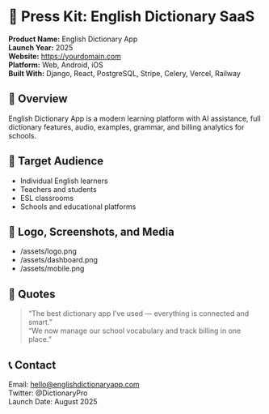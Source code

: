 
# 📢 Press Kit: English Dictionary SaaS

**Product Name:** English Dictionary App  
**Launch Year:** 2025  
**Website:** https://yourdomain.com  
**Platform:** Web, Android, iOS  
**Built With:** Django, React, PostgreSQL, Stripe, Celery, Vercel, Railway

## 🌟 Overview
English Dictionary App is a modern learning platform with AI assistance, full dictionary features, audio, examples, grammar, and billing analytics for schools.

## 🎯 Target Audience
- Individual English learners
- Teachers and students
- ESL classrooms
- Schools and educational platforms

## 📸 Logo, Screenshots, and Media
- /assets/logo.png
- /assets/dashboard.png
- /assets/mobile.png

## 💬 Quotes
> “The best dictionary app I’ve used — everything is connected and smart.”  
> “We now manage our school vocabulary and track billing in one place.”

## 📞 Contact
Email: hello@englishdictionaryapp.com  
Twitter: @DictionaryPro  
Launch Date: August 2025  
